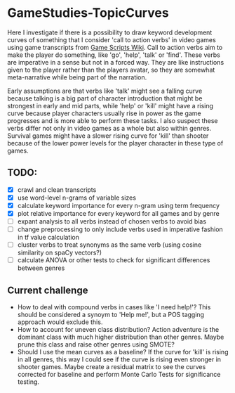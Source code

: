 # GameStudies-TopicCurves
Here I investigate if there is a possibility to draw keyword development curves of something that I consider 'call to action verbs' in video games using game transcripts from [Game Scripts Wiki](https://game-scripts-wiki.blogspot.com/). 
Call to action verbs aim to make the player do something, like 'go', 'help', 'talk' or 'find'. 
These verbs are imperative in a sense but not in a forced way. 
They are like instructions given to the player rather than the players avatar, so they are somewhat meta-narrative while being part of the narration. 

Early assumptions are that verbs like 'talk' might see a falling curve because talking is a big part of character introduction that might be strongest in early and mid parts, while 'help' or 'kill' might have a rising curve because player characters usually rise in power as the game progresses and is more able to perform these tasks. 
I also suspect these verbs differ not only in video games as a whole but also within genres. 
Survival games might have a slower rising curve for 'kill' than shooter because of the lower power levels for the player character in these type of games. 

## TODO:
- [x] crawl and clean transcripts
- [x] use word-level n-grams of variable sizes
- [x] calculate keyword importance for every n-gram using term frequency
- [x] plot relative importance for every keyword for all games and by genre
- [ ] expant analysis to all verbs instead of chosen verbs to avoid bias
- [ ] change preprocessing to only include verbs used in imperative fashion in tf value calculation
- [ ] cluster verbs to treat synonyms as the same verb (using cosine similarity on spaCy vectors?)
- [ ] calculate ANOVA or other tests to check for significant differences between genres
## Current challenge
- How to deal with compound verbs in cases like 'I need help!'? This should be considered a synoym to 'Help me!', but a POS tagging approach would exclude this.
- How to account for uneven class distribution? Action adventure is the dominant class with much higher distribution than other genres. Maybe prune this class and raise other genres using SMOTE?
- Should I use the mean curves as a baseline? If the curve for 'kill' is rising in all genres, this way I could see if the curve is rising even stronger in shooter games. Maybe create a residual matrix to see the curves corrected for baseline and perform Monte Carlo Tests for significance testing.
